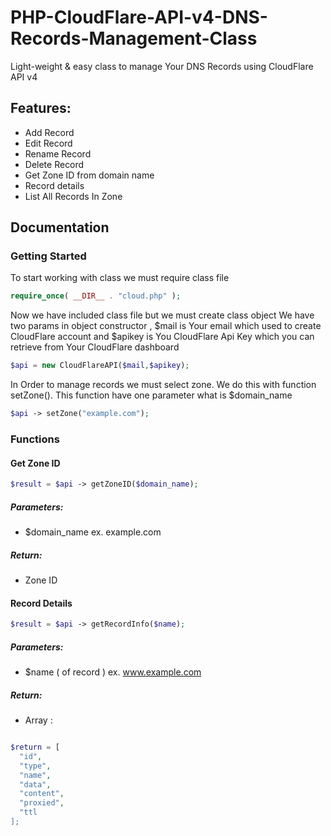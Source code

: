 # PHP-CloudFlare-API-v4-DNS-Records-Management-Class
Light-weight &amp; easy class to manage Your DNS Records using CloudFlare API v4

## Features:
* Add Record
* Edit Record
* Rename Record
* Delete Record
* Get Zone ID from domain name
* Record details
* List All Records In Zone

## Documentation

### Getting Started

To start working with class we must require class file

```php
require_once( __DIR__ . "cloud.php" );
```

Now we have included class file but we must create class object
We have two params in object constructor , $mail is Your email which used to create CloudFlare account and
$apikey is You CloudFlare Api Key which you can retrieve from Your CloudFlare dashboard

```php
$api = new CloudFlareAPI($mail,$apikey);
```
In Order to manage records we must select zone.
We do this with function setZone().
This function have one parameter what is $domain_name

```php
$api -> setZone("example.com");
```
### Functions

#### Get Zone ID

```php
$result = $api -> getZoneID($domain_name);
```

##### Parameters:
- $domain_name ex. example.com

##### Return:
- Zone ID

#### Record Details

```php
$result = $api -> getRecordInfo($name);
```

##### Parameters:
- $name ( of record ) ex. www.example.com

##### Return:
- Array :
```php

$return = [
  "id",
  "type",
  "name",
  "data",
  "content",
  "proxied",
  "ttl
];
```




















